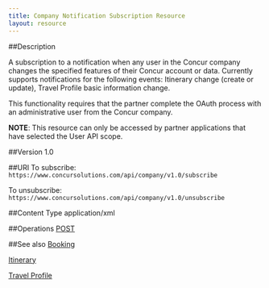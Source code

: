```yaml
---
title: Company Notification Subscription Resource 
layout: resource
--- 
```


##Description 

A subscription to a notification when any user in the Concur company changes the specified features of their Concur account or data. Currently supports notifications for the following events: Itinerary change (create or update), Travel Profile basic information change.

This functionality requires that the partner complete the OAuth process with an administrative user from the Concur company.

**NOTE**: This resource can only be accessed by partner applications that have selected the User API scope.

##Version
1.0

##URI
To subscribe:  
`https://www.concursolutions.com/api/company/v1.0/subscribe`

To unsubscribe:  
`https://www.concursolutions.com/api/company/v1.0/unsubscribe`

##Content Type
application/xml
 
##Operations
[POST][1]

##See also
[Booking][2]

[Itinerary][3]

[Travel Profile][4]

[1]: https://developer.concur.com/company-notification-subscription-resource/company-notification-subscription-resource-post
[2]: https://developer.concur.com/itinerary-tmc-and-third-party-developers/booking-resource
[3]: https://developer.concur.com/itinerary-tmc-and-third-party-developers/itinerary-resource
[4]: https://developer.concur.com/travel-profile/profile-resource
